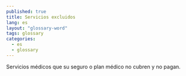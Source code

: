 ```yaml
---
published: true
title: Servicios excluidos
lang: es
layout: "glossary-word"
tags: glossary
categories:
  - es
  - glossary
---
```


Servicios médicos que su seguro o plan médico no cubren y no pagan.

